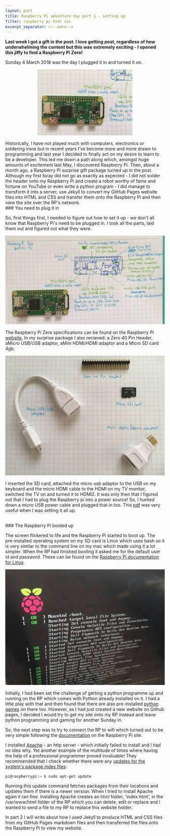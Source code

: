 ```yaml
---
layout: post
title: Raspberry Pi adventure day part 1 - setting up
filter: raspberry pi html css
excerpt_separator: <!--more-->
---
```


**Last week I got a gift in the post. I love getting post, regardless of how underwhelming the content but this was extremely exciting - I opened this jiffy to find a Raspberry Pi Zero!**  


Sunday 4 March 2018 was the day I plugged it in and turned it on.  
<!--more-->

<p align="center"><img src="/images/1-2-3-RP/RP-closeup.jpeg"
     alt="Raspberry Pi" width="300px" /></p>
Historically, I have not played much with computers, electronics or soldering irons but in recent years I've become more and more drawn to programming and last year I decided to finally act on my desire to learn to be a developer. This led me down a path along which, amongst huge amounts of excitement last May, I discovered Raspberry Pi. Then, about a month ago, a Raspberry Pi surprise gift package turned up in the post. Although my first foray did not go as exactly as expected - I did not solder the header onto my Raspberry Pi and create a robot worthy of fame and fortune on YouTube or even write a python program - I did manage to transform it into a server, use Jekyll to convert my GitHub Pages website files into HTML and CSS and transfer them onto the Raspberry Pi and then view the site over the RP's network. 

<br>
### You need to plug it in

So, first things first, I needed to figure out how to set it up - we don't all know that  Raspberry Pi's need to be plugged in. I took all the parts, laid them out and figured out what they were.

<p align="center"><img src="/images/1-2-3-RP/RP.jpeg"
     alt="Raspberry Pi"/></p>

The Raspberry Pi Zero specifications can be found on the Raspberry Pi <a href="https://www.raspberrypi.org/products/raspberry-pi-zero/">website.</a> In my surprise package I also recieved: a Zero 40 Pin Header, aMicro USB/USB adaptor, aMini HDMI/HDMI adaptor and a Micro SD card 4gb.

<p align="center"><img src="/images/1-2-3-RP/accessories.jpeg"
     alt="Raspberry Pi accessories"/></p>

I inserted the SD card, attached the micro usb adaptor to the USB on my keyboard and the micro HDMI cable to the HDMI on my TV monitor, switched the TV on and turned it to HDMI2. It was only then that I figured out that I had to plug the Raspberry pi into a power source! So, I hunted down a micro USB power cable and plugged that in too. This <a href="https://www.raspberrypi.org/app/uploads/2012/12/quick-start-guide-v1.1.pdf">pdf</a> was very useful when I was setting it all up.

<br>
### The Raspberry Pi booted up

The screen flickered to life and the Raspberry Pi started to boot up. The pre-installed operating system on my SD card is Linux which uses bash so it is very similar to the command line on my mac which made using it a lot simpler. When the RP had finished booting it asked me for the default user id and password. These can be found on the <a href="https://www.raspberrypi.org/documentation/linux/usage/users.md">Raspberry Pi documentation for Linux</a>.

<p align="center"><img src="/images/1-2-3-RP/RP-booting.JPG"
     alt="Raspberry Pi booting up"/></p>

Initially, I had been set the challenge of getting a python programme up and running on the RP which comes with Python already installed on it. I had a little play with that and then found that there are also pre-installed <a href="https://www.raspberrypi.org/documentation/usage/python/">python games</a> on there too. However, as I had just created a new website on Github pages, I decided I would try to get my site onto my RP instead and leave python programming and gaming for another Sunday in.

So, the next step was to try to connect the RP to wifi which turned out to be very simple following the <a href="https://www.raspberrypi.org/documentation/configuration/wireless/wireless-cli.md">documentation</a> on the Raspberry Pi site.

I installed <a href="https://www.raspberrypi.org/documentation/remote-access/web-server/apache.md">Apache</a> - an http server - which initially failed to install and I had no idea why. Yet another example of the multitude of times where having the help of a professional programmer proved invaluable! They recommended that I check whether there were any <a href="https://www.raspberrypi.org/documentation/raspbian/updating.md">updates for the system's package index files</a>:
	
	pi@raspberrypi:~ $ sudo apt-get update
	
Running this update command fetches packages from their locations and updates them if there is a newer version. When I tried to install Apache again it ran fine. Installing Apache creates an html folder, 'index.html', in the /var/www/html folder of the RP which you can delete, edit or replace and I wanted to send a file to my RP to replace this website holder. 

In part 2 I will write about how I used Jekyll to produce HTML and CSS files from my GitHub Pages markdown files and then transferred the files onto the Raspberry Pi to view my website.
